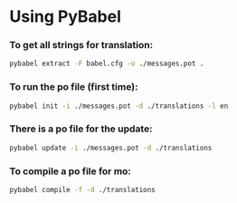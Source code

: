 # Using PyBabel

### To get all strings for translation:
```bash
pybabel extract -F babel.cfg -o ./messages.pot .

```

### To run the po file (first time):
```bash
pybabel init -i ./messages.pot -d ./translations -l en

```

### There is a po file for the update:

```bash
pybabel update -i ./messages.pot -d ./translations

```

### To compile a po file for mo:

```bash
pybabel compile -f -d ./translations

```